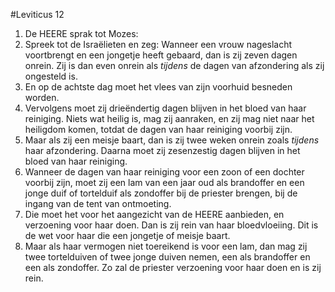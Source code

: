 #Leviticus 12
1. De HEERE sprak tot Mozes:
2. Spreek tot de Israëlieten en zeg: Wanneer een vrouw nageslacht voortbrengt en een jongetje heeft gebaard, dan is zij zeven dagen onrein. Zij is dan even onrein als *tijdens* de dagen van afzondering als zij ongesteld is.
3. En op de achtste dag moet het vlees van zijn voorhuid besneden worden.
4. Vervolgens moet zij drieëndertig dagen blijven in het bloed van haar reiniging. Niets wat heilig is, mag zij aanraken, en zij mag niet naar het heiligdom komen, totdat de dagen van haar reiniging voorbij zijn.
5. Maar als zij een meisje baart, dan is zij twee weken onrein zoals *tijdens* haar afzondering. Daarna moet zij zesenzestig dagen blijven in het bloed van haar reiniging.
6. Wanneer de dagen van haar reiniging voor een zoon of een dochter voorbij zijn, moet zij een lam van een jaar oud als brandoffer en een jonge duif of tortelduif als zondoffer bij de priester brengen, bij de ingang van de tent van ontmoeting.
7. Die moet het voor het aangezicht van de HEERE aanbieden, en verzoening voor haar doen. Dan is zij rein van haar bloedvloeiing. Dit is de wet voor haar die een jongetje of meisje baart.
8. Maar als haar vermogen niet toereikend is voor een lam, dan mag zij twee tortelduiven of twee jonge duiven nemen, een als brandoffer en een als zondoffer. Zo zal de priester verzoening voor haar doen en is zij rein.
